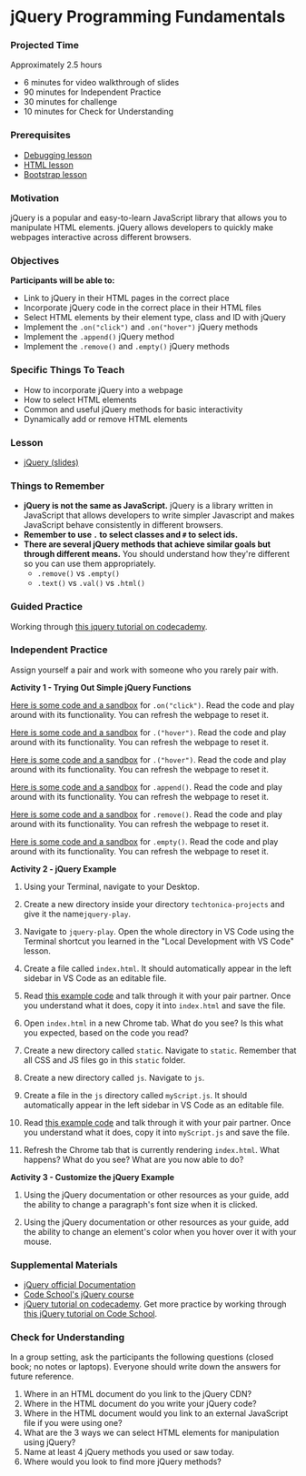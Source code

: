 # jQuery Programming Fundamentals

### Projected Time
Approximately 2.5 hours
  - 6 minutes for video walkthrough of slides
  - 90 minutes for Independent Practice
  - 30 minutes for challenge
  - 10 minutes for Check for Understanding

### Prerequisites
- [Debugging lesson](/debugging/debugging.md)
- [HTML lesson](/html/html.md)
- [Bootstrap lesson](/bootstrap/bootstrap.md)

### Motivation
jQuery is a popular and easy-to-learn JavaScript library that allows you to manipulate HTML elements. jQuery allows developers to quickly make webpages interactive across different browsers. 

### Objectives

**Participants will be able to:**
- Link to jQuery in their HTML pages in the correct place
- Incorporate jQuery code in the correct place in their HTML files
- Select HTML elements by their element type, class and ID with jQuery
- Implement the `.on("click")` and `.on("hover")` jQuery methods
- Implement the `.append()` jQuery method
- Implement the `.remove()` and `.empty()` jQuery methods

### Specific Things To Teach
- How to incorporate jQuery into a webpage
- How to select HTML elements
- Common and useful jQuery methods for basic interactivity
- Dynamically add or remove HTML elements

### Lesson
- [jQuery (slides)](https://docs.google.com/presentation/d/1rk4IfcH86swcqFeBV7eHJAvLEN2nbzkjwrnAjYWBt-s/edit?usp=sharing)

### Things to Remember
- **jQuery is not the same as JavaScript.** jQuery is a library written in JavaScript that allows developers to write simpler Javascript and makes JavaScript behave consistently in different browsers.
- **Remember to use ` . ` to select classes and ` # ` to select ids.**
- **There are several jQuery methods that  achieve similar goals but through different means.** You should understand how they're different so you can use them appropriately. 
    - `.remove()` vs `.empty()`
    - `.text()` vs `.val()` vs `.html()`
    
### Guided Practice
Working through [this jquery tutorial on codecademy](https://www.codecademy.com/learn/learn-jquery).

### Independent Practice

Assign yourself a pair and work with someone who you rarely pair with.

**Activity 1 - Trying Out Simple jQuery Functions**

[Here is some code and a sandbox](https://www.w3schools.com/jquery/tryit.asp?filename=tryjquery_event_on) for `.on("click")`. Read the code and play around with its functionality. You can refresh the webpage to reset it.

[Here is some code and a sandbox](https://www.w3schools.com/jquery/tryit.asp?filename=tryjquery_event_hover) for `.("hover")`. Read the code and play around with its functionality. You can refresh the webpage to reset it.

[Here is some code and a sandbox](https://www.w3schools.com/jquery/tryit.asp?filename=tryjquery_event_hover) for `.("hover")`. Read the code and play around with its functionality. You can refresh the webpage to reset it.

[Here is some code and a sandbox](https://www.w3schools.com/jquery/tryit.asp?filename=tryjquery_html_append_ref) for `.append()`. Read the code and play around with its functionality. You can refresh the webpage to reset it.

[Here is some code and a sandbox](https://www.w3schools.com/jquery/tryit.asp?filename=tryjquery_dom_remove) for `.remove()`. Read the code and play around with its functionality. You can refresh the webpage to reset it.

[Here is some code and a sandbox](https://www.w3schools.com/jquery/tryit.asp?filename=tryjquery_dom_empty) for `.empty()`. Read the code and play around with its functionality. You can refresh the webpage to reset it.


**Activity 2 - jQuery Example**

1. Using your Terminal, navigate to your Desktop.

2. Create a new directory inside your directory `techtonica-projects` and give it the name`jquery-play`.

3. Navigate to `jquery-play`. Open the whole directory in VS Code using the Terminal shortcut you learned in the "Local Development with VS Code" lesson.

4. Create a file called `index.html`. It should automatically appear in the left sidebar in VS Code as an editable file.

5. Read [this example code](https://github.com/Techtonica/curriculum/blob/master/jquery/jquery-programming-fundamentals/index.html) and talk through it with your pair partner. Once you understand what it does, copy it into `index.html` and save the file.

6. Open `index.html` in a new Chrome tab. What do you see? Is this what you expected, based on the code you read?

7. Create a new directory called `static`. Navigate to `static`. Remember that all CSS and JS files go in this `static` folder.

8. Create a new directory called `js`. Navigate to `js`.

9. Create a file in the `js` directory called `myScript.js`. It should automatically appear in the left sidebar in VS Code as an editable file. 

10. Read [this example code](https://github.com/Techtonica/curriculum/blob/master/jquery/jquery-programming-fundamentals/static/js/myScript.js) and talk through it with your pair partner. Once you understand what it does, copy it into `myScript.js` and save the file.

11. Refresh the Chrome tab that is currently rendering `index.html`. What happens? What do you see? What are you now able to do?

**Activity 3 - Customize the jQuery Example**

1. Using the jQuery documentation or other resources as your guide, add the ability to change a paragraph's font size when it is clicked.

2. Using the jQuery documentation or other resources as your guide, add the ability to change an element's color when you hover over it with your mouse.

### Supplemental Materials
- [jQuery official Documentation](https://api.jquery.com/)
- [Code School's jQuery course](https://www.codeschool.com/courses/try-jquery)
- [jQuery tutorial on codecademy](https://www.codecademy.com/learn/learn-jquery).
Get more practice by working through [this jQuery tutorial on Code School](https://www.codeschool.com/courses/try-jquery).

### Check for Understanding

In a group setting, ask the participants the following questions (closed book; no notes or laptops). Everyone should write down the answers for future reference. 

1. Where in an HTML document do you link to the jQuery CDN?
2. Where in the HTML document do you write your jQuery code?
3. Where in the HTML document would you link to an external JavaScript file if you were using one?
4. What are the 3 ways we can select HTML elements for manipulation using jQuery?
5. Name at least 4 jQuery methods you used or saw today.
6. Where would you look to find more jQuery methods?

